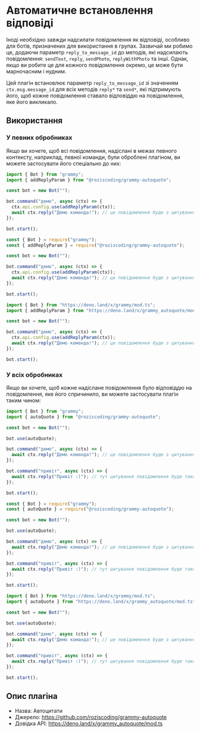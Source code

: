 # Автоматичне встановлення відповіді

Іноді необхідно завжди надсилати повідомлення як відповіді, особливо для ботів, призначених для використання в групах. Зазвичай ми робимо це, додаючи параметр `reply_to_message_id` до методів, які надсилають повідомлення: `sendText`, `reply`, `sendPhoto`, `replyWithPhoto` та інші.
Однак, якщо ви робите це для кожного повідомлення окремо, це може бути марночасним і нудним.

Цей плагін встановлює параметр `reply_to_message_id` зі значенням `ctx.msg.message_id` для всіх методів `reply*` та `send*`, які підтримують його, щоб кожне повідомлення ставало відповіддю на повідомлення, яке його викликало.

## Використання

### У певних обробниках

Якщо ви хочете, щоб всі повідомлення, надіслані в межах певного контексту, наприклад, певної команди, були оброблені плагіном, ви можете застосувати його спеціально до них:

<CodeGroup>
  <CodeGroupItem title="TypeScript" active>

```ts
import { Bot } from "grammy";
import { addReplyParam } from "@roziscoding/grammy-autoquote";

const bot = new Bot("");

bot.command("демо", async (ctx) => {
  ctx.api.config.use(addReplyParam(ctx));
  await ctx.reply("Демо команда!"); // це повідомлення буде з цитуванням повідомлення від користувача
});

bot.start();
```

</CodeGroupItem>
  <CodeGroupItem title="JavaScript">

```js
const { Bot } = require("grammy");
const { addReplyParam } = require("@roziscoding/grammy-autoquote");

const bot = new Bot("");

bot.command("демо", async (ctx) => {
  ctx.api.config.use(addReplyParam(ctx));
  await ctx.reply("Демо команда!"); // це повідомлення буде з цитуванням повідомлення від користувача
});

bot.start();
```

</CodeGroupItem>
  <CodeGroupItem title="Deno">

```ts
import { Bot } from "https://deno.land/x/grammy/mod.ts";
import { addReplyParam } from "https://deno.land/x/grammy_autoquote/mod.ts";

const bot = new Bot("");

bot.command("демо", async (ctx) => {
  ctx.api.config.use(addReplyParam(ctx));
  await ctx.reply("Демо команда!"); // це повідомлення буде з цитуванням повідомлення від користувача
});

bot.start();
```

</CodeGroupItem>
</CodeGroup>

### У всіх обробниках

Якщо ви хочете, щоб кожне надіслане повідомлення було відповіддю на повідомлення, яке його спричинило, ви можете застосувати плагін таким чином:

<CodeGroup>
  <CodeGroupItem title="TypeScript" active>

```ts
import { Bot } from "grammy";
import { autoQuote } from "@roziscoding/grammy-autoquote";

const bot = new Bot("");

bot.use(autoQuote);

bot.command("демо", async (ctx) => {
  await ctx.reply("Демо команда!"); // це повідомлення буде з цитуванням повідомлення від користувача
});

bot.command("привіт", async (ctx) => {
  await ctx.reply("Привіт :)"); // тут цитування повідомлення буде також
});

bot.start();
```

</CodeGroupItem>
  <CodeGroupItem title="JavaScript">

```js
const { Bot } = require("grammy");
const { autoQuote } = require("@roziscoding/grammy-autoquote");

const bot = new Bot("");

bot.use(autoQuote);

bot.command("демо", async (ctx) => {
  await ctx.reply("Демо команда!"); // це повідомлення буде з цитуванням повідомлення від користувача
});

bot.command("привіт", async (ctx) => {
  await ctx.reply("Привіт :)"); // тут цитування повідомлення буде також
});

bot.start();
```

</CodeGroupItem>
  <CodeGroupItem title="Deno">

```ts
import { Bot } from "https://deno.land/x/grammy/mod.ts";
import { autoQuote } from "https://deno.land/x/grammy_autoquote/mod.ts";

const bot = new Bot("");

bot.use(autoQuote);

bot.command("демо", async (ctx) => {
  await ctx.reply("Демо команда!"); // це повідомлення буде з цитуванням повідомлення від користувача
});

bot.command("привіт", async (ctx) => {
  await ctx.reply("Привіт :)"); // тут цитування повідомлення буде також
});

bot.start();
```

</CodeGroupItem>
</CodeGroup>

## Опис плагіна

- Назва: Автоцитати
- Джерело: <https://github.com/roziscoding/grammy-autoquote>
- Довідка API: <https://deno.land/x/grammy_autoquote/mod.ts>
